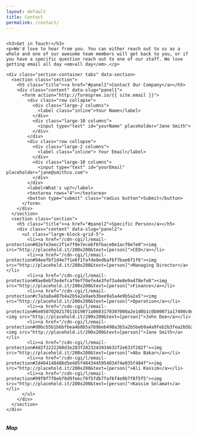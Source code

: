```yaml
---
layout: default
title: Contact
permalink: /contact/
---
```

<div class="row">
  <div class="large-8 columns">

    <h3>Get in Touch!</h3>
    <p>We'd love to hear from you. You can either reach out to us as a whole and one of our awesome team members will get back to you, or if you have a specific question reach out to one of our staff. We love getting email all day <em>all day</em>.</p>

    <div class="section-container tabs" data-section>
      <section class="section">
        <h5 class="title"><a href="#panel1">Contact Our Company</a></h5>
        <div class="content" data-slug="panel1">
          <form action="http://formspree.io/{{ site.email }}">
            <div class="row collapse">
              <div class="large-2 columns">
                <label class="inline">Your Name</label>
              </div>
              <div class="large-10 columns">
                <input type="text" id="yourName" placeholder="Jane Smith">
              </div>
            </div>
            <div class="row collapse">
              <div class="large-2 columns">
                <label class="inline"> Your Email</label>
              </div>
              <div class="large-10 columns">
                <input type="text" id="yourEmail" placeholder="jane@smithco.com">
              </div>
            </div>
            <label>What's up?</label>
            <textarea rows="4"></textarea>
            <button type="submit" class="radius button">Submit</button>
          </form>
        </div>
      </section>
      <section class="section">
        <h5 class="title"><a href="#panel2">Specific Person</a></h5>
        <div class="content" data-slug="panel2">
          <ul class="large-block-grid-5">
            <li><a href="/cdn-cgi/l/email-protection#82efe3eec2f1e7f0e7ecebf6fbace0e1acf0e7e0"><img src="http://placehold.it/200x200&text=[person]">CEO</a></li>
            <li><a href="/cdn-cgi/l/email-protection#94eefbf1d4e7f1e6f1fafde0edbaf6f7bae6f1f6"><img src="http://placehold.it/200x200&text=[person]">Managing Director</a></li>
            <li><a href="/cdn-cgi/l/email-protection#8ae0ebf3e4efcaf9eff8efe4e3fef3a4e8e9a4f8efe8"><img src="http://placehold.it/200x200&text=[person]">Finance</a></li>
            <li><a href="/cdn-cgi/l/email-protection#c7a3a8a487b4a2b5a2a9aeb3bee9a5a4e9b5a2a5"><img src="http://placehold.it/200x200&text=[person]">Operation</a></li>
            <li><a href="/cdn-cgi/l/email-protection#6e0507020217011b19071a0603170307000a2e1d0b1c0b00071a17400c0d401c0b0c"><img src="http://placehold.it/200x200&text=[person]">John Doe</a></li>
            <li><a href="/cdn-cgi/l/email-protection#d0bcb5b1b6bfbea4b8b5a7b9beb490a3b5a2b5beb9a4a9feb2b3fea2b5b2"><img src="http://placehold.it/200x200&text=[person]">Jane Smith</a></li>
            <li><a href="/cdn-cgi/l/email-protection#4d2f2222260d3e283f2823243934632f2e633f282f"><img src="http://placehold.it/200x200&text=[person]">Abu Bakar</a></li>
            <li><a href="/cdn-cgi/l/email-protection#2d464148486d5e485f4843445954034f4e035f484f"><img src="http://placehold.it/200x200&text=[person]">Ali Kassim</a></li>
            <li><a href="/cdn-cgi/l/email-protection#99f0f7f8ebf8d9feecf0f5fdb7faf6f4e9b7f8f5f5"><img src="http://placehold.it/200x200&text=[person]">Kassim Selamat</a></li>
          </ul>
        </div>
      </section>
    </div>
  </div>
  <div class="large-4 columns">
    <h5>Map</h5>
    <script>
    function initMap() {
      var map = new google.maps.Map(document.getElementById('map'), {
        center: {lat: -33.866, lng: 151.196},
        zoom: 15
      });

      var infowindow = new google.maps.InfoWindow();
      var service = new google.maps.places.PlacesService(map);

      service.getDetails({
        placeId: 'ChIJN1t_tDeuEmsRUsoyG83frY4'
      }, function(place, status) {
        if (status === google.maps.places.PlacesServiceStatus.OK) {
          var marker = new google.maps.Marker({
            map: map,
            position: place.geometry.location
          });
          google.maps.event.addListener(marker, 'click', function() {
            infowindow.setContent(place.name);
            infowindow.open(map, this);
          });
        }
      });
    }
    </script>
    <div id="map"></div>
    <address>
      Jalan Pesisir Pelabuhan 2<br>
      Kampung Sg Ular<br>
      26080 Sungai Karang<br>
      Pahang<br>
      Malaysia<br>
    </address>
  </div>
</div>
